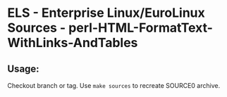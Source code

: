 # ELS - Enterprise Linux/EuroLinux Sources - perl-HTML-FormatText-WithLinks-AndTables
 
## Usage:
  Checkout branch or tag. Use `make sources` to recreate  SOURCE0 archive.
